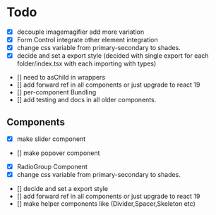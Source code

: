 # Todo

-  [x] decouple imagemagifier add more variation
-  [x] Form Control integrate other element integration
-  [x] change css variable from primary-secondary to shades.
-  [x] decide and set a export style (decided with single export for each folder/index.tsx with each importing with types)
-  [] need to asChild in wrappers
-  [] add forward ref in all components or just upgrade to react 19
-  [] per-component Bundling
-  [] add testing and docs in all older components.

## Components

-  [x] make slider component
-  [] make popover component
-  [x] RadioGroup Component
-  [x] change css variable from primary-secondary to shades.
-  [] decide and set a export style
-  [] add forward ref in all components or just upgrade to react 19
-  [] make helper components like (Divider,Spacer,Skeleton etc)
